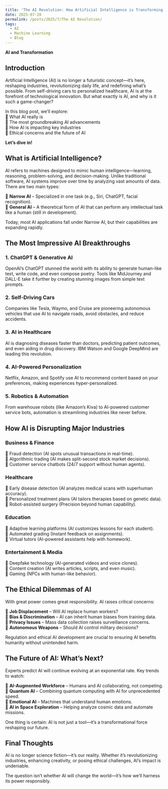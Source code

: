 ```yaml
---
title: 'The AI Revolution: How Artificial Intelligence is Transforming Our World'
date: 2025-07-28
permalink: /posts/2025/7/The AI Revolution/
tags:
  - AI
  - Machine Learning
  - Blog
---
```


**AI and Transformation**

## Introduction
Artificial Intelligence (AI) is no longer a futuristic concept—it’s here, reshaping industries, revolutionizing daily life, and redefining what’s possible. From self-driving cars to personalized healthcare, AI is at the forefront of technological innovation. But what exactly is AI, and why is it such a game-changer?

In this blog post, we’ll explore:  
🔹 What AI really is  
🔹 The most groundbreaking AI advancements  
🔹 How AI is impacting key industries  
🔹 Ethical concerns and the future of AI  

**Let’s dive in!**

## What is Artificial Intelligence?
AI refers to machines designed to mimic human intelligence—learning, reasoning, problem-solving, and decision-making. Unlike traditional software, AI systems improve over time by analyzing vast amounts of data. There are two main types:

🔹 **Narrow AI** – Specialized in one task (e.g., Siri, ChatGPT, facial recognition).  
🔹 **General AI** – A theoretical form of AI that can perform any intellectual task like a human (still in development).

Today, most AI applications fall under Narrow AI, but their capabilities are expanding rapidly.

## The Most Impressive AI Breakthroughs
### 1. ChatGPT & Generative AI
OpenAI’s ChatGPT stunned the world with its ability to generate human-like text, write code, and even compose poetry. Tools like MidJourney and DALL-E take it further by creating stunning images from simple text prompts.

### 2. Self-Driving Cars
Companies like Tesla, Waymo, and Cruise are pioneering autonomous vehicles that use AI to navigate roads, avoid obstacles, and reduce accidents.

### 3. AI in Healthcare
AI is diagnosing diseases faster than doctors, predicting patient outcomes, and even aiding in drug discovery. IBM Watson and Google DeepMind are leading this revolution.

### 4. AI-Powered Personalization
Netflix, Amazon, and Spotify use AI to recommend content based on your preferences, making experiences hyper-personalized.

### 5. Robotics & Automation
From warehouse robots (like Amazon’s Kiva) to AI-powered customer service bots, automation is streamlining industries like never before.

## How AI is Disrupting Major Industries
### Business & Finance
🔹 Fraud detection (AI spots unusual transactions in real-time).  
🔹 Algorithmic trading (AI makes split-second stock market decisions).  
🔹 Customer service chatbots (24/7 support without human agents).

### Healthcare
🔹 Early disease detection (AI analyzes medical scans with superhuman accuracy).  
🔹 Personalized treatment plans (AI tailors therapies based on genetic data).  
🔹 Robot-assisted surgery (Precision beyond human capability).

### Education
🔹 Adaptive learning platforms (AI customizes lessons for each student).  
🔹 Automated grading (Instant feedback on assignments).  
🔹 Virtual tutors (AI-powered assistants help with homework).

### Entertainment & Media
🔹 Deepfake technology (AI-generated videos and voice clones).  
🔹 Content creation (AI writes articles, scripts, and even music).  
🔹 Gaming (NPCs with human-like behavior).

## The Ethical Dilemmas of AI
With great power comes great responsibility. AI raises critical concerns:  

🔹 **Job Displacement** – Will AI replace human workers?  
🔹 **Bias & Discrimination** – AI can inherit human biases from training data.  
🔹 **Privacy Issues** – Mass data collection raises surveillance concerns.  
🔹 **Autonomous Weapons** – Should AI control military decisions?

Regulation and ethical AI development are crucial to ensuring AI benefits humanity without unintended harm.

## The Future of AI: What’s Next?
Experts predict AI will continue evolving at an exponential rate. Key trends to watch:

🔹 **AI-Augmented Workforce** – Humans and AI collaborating, not competing.  
🔹 **Quantum AI** – Combining quantum computing with AI for unprecedented speed.  
🔹 **Emotional AI** – Machines that understand human emotions.  
🔹 **AI in Space Exploration** – Helping analyze cosmic data and automate missions.

One thing is certain: AI is not just a tool—it’s a transformational force reshaping our future.

## Final Thoughts
AI is no longer science fiction—it’s our reality. Whether it’s revolutionizing industries, enhancing creativity, or posing ethical challenges, AI’s impact is undeniable.

The question isn’t whether AI will change the world—it’s how we’ll harness its power responsibly.